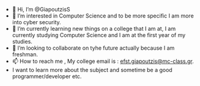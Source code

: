 - 👋 Hi, I’m @GiapoutzisS
- 👀 I’m interested in Computer Science and to be more specific I am more into cyber security.
- 🌱 I’m currently learning new things on a college that I am at, I am currently studying Computer Science and I am at the first year of my studies.
- 💞️ I’m looking to collaborate on tyhe future actually because I am freshman.
- 📫 How to reach me , My college email is : efst.giapoutzis@mc-class.gr.
- I want to learn more about the subject and sometime be a good programmer/developer etc.

<!---
GiapoutzisS/GiapoutzisS is a ✨ special ✨ repository because its `README.md` (this file) appears on your GitHub profile.
You can click the Preview link to take a look at your changes.
--->
